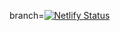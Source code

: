 branch=[![Netlify Status](https://api.netlify.com/api/v1/badges/95cf6004-2845-4747-a351-ad6e6378c74f/deploy-status)](https://app.netlify.com/sites/mattlauigan/deploys)